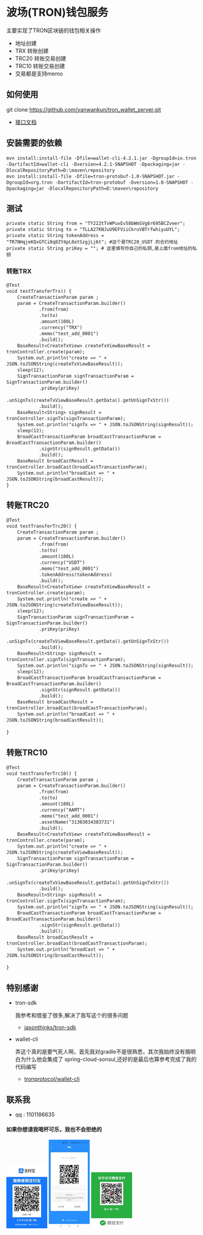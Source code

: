 # 波场(TRON)钱包服务
主要实现了TRON区块链的钱包相关操作

* 地址创建
* TRX 转账创建
* TRC20 转账交易创建
* TRC10 转账交易创建
* 交易都是支持memo

## 如何使用
git clone https://github.com/yanwankun/tron_wallet_server.git
* [接口文档](https://github.com/yanwankun/tron_wallet_server/blob/master/USE.md)

## 安装需要的依赖
```text
mvn install:install-file -Dfile=wallet-cli-4.2.1.jar -DgroupId=io.tron -DartifactId=wallet-cli -Dversion=4.2.1-SNAPSHOT -Dpackaging=jar -DlocalRepositoryPath=D:\maven\repository
mvn install:install-file -Dfile=tron-protobuf-1.0-SNAPSHOT.jar -DgroupId=org.tron -DartifactId=tron-protobuf -Dversion=1.0-SNAPSHOT -Dpackaging=jar -DlocalRepositoryPath=D:\maven\repository
```

## 测试
```text
private static String from = "TY222tTvWPuxEv58bWmSVg6r695BCZveer";
private static String to = "TLLA27KNJuU9EFViiCkruVBTrfwhiyuUYL";
private static String tokenAddress = "TR7NHqjeKQxGTCi8q8ZY4pL8otSzgjLj6t"; #这个是TRC20_USDT 的合约地址
private static String priKey = ""; # 这里填写你自己的私钥,是上面from地址的私钥
```

### 转账TRX
```
@Test
void testTransferTrx() {
    CreateTransactionParam param ;
    param = CreateTransactionParam.builder()
            .from(from)
            .to(to)
            .amount(100L)
            .currency("TRX")
            .memo("test_add_0001")
            .build();
    BaseResult<CreateTxView> createTxViewBaseResult = tronController.create(param);
    System.out.println("create => " + JSON.toJSONString(createTxViewBaseResult));
    sleep(12);
    SignTransactionParam signTransactionParam = SignTransactionParam.builder()
            .priKey(priKey)
            .unSignTx(createTxViewBaseResult.getData().getUnSignTxStr())
            .build();
    BaseResult<String> signResult = tronController.signTx(signTransactionParam);
    System.out.println("signTx => " + JSON.toJSONString(signResult));
    sleep(12);
    BroadCastTransactionParam broadCastTransactionParam = BroadCastTransactionParam.builder()
            .signStr(signResult.getData())
            .build();
    BaseResult broadCastResult = tronController.broadCast(broadCastTransactionParam);
    System.out.println("broadCast => " + JSON.toJSONString(broadCastResult));
}
```
## 转账TRC20
```text
@Test
void testTransferTrc20() {
    CreateTransactionParam param ;
    param = CreateTransactionParam.builder()
            .from(from)
            .to(to)
            .amount(100L)
            .currency("USDT")
            .memo("test_add_0001")
            .tokenAddress(tokenAddress)
            .build();
    BaseResult<CreateTxView> createTxViewBaseResult = tronController.create(param);
    System.out.println("create => " + JSON.toJSONString(createTxViewBaseResult));
    sleep(12);
    SignTransactionParam signTransactionParam = SignTransactionParam.builder()
            .priKey(priKey)
            .unSignTx(createTxViewBaseResult.getData().getUnSignTxStr())
            .build();
    BaseResult<String> signResult = tronController.signTx(signTransactionParam);
    System.out.println("signTx => " + JSON.toJSONString(signResult));
    sleep(12);
    BroadCastTransactionParam broadCastTransactionParam = BroadCastTransactionParam.builder()
            .signStr(signResult.getData())
            .build();
    BaseResult broadCastResult = tronController.broadCast(broadCastTransactionParam);
    System.out.println("broadCast => " + JSON.toJSONString(broadCastResult));

}
```

## 转账TRC10
```text
@Test
void testTransferTrc10() {
    CreateTransactionParam param ;
    param = CreateTransactionParam.builder()
            .from(from)
            .to(to)
            .amount(100L)
            .currency("AAMT")
            .memo("test_add_0001")
            .assetName("31303034303731")
            .build();
    BaseResult<CreateTxView> createTxViewBaseResult = tronController.create(param);
    System.out.println("create => " + JSON.toJSONString(createTxViewBaseResult));
    SignTransactionParam signTransactionParam = SignTransactionParam.builder()
            .priKey(priKey)
            .unSignTx(createTxViewBaseResult.getData().getUnSignTxStr())
            .build();
    BaseResult<String> signResult = tronController.signTx(signTransactionParam);
    System.out.println("signTx => " + JSON.toJSONString(signResult));
    BroadCastTransactionParam broadCastTransactionParam = BroadCastTransactionParam.builder()
            .signStr(signResult.getData())
            .build();
    BaseResult broadCastResult = tronController.broadCast(broadCastTransactionParam);
    System.out.println("broadCast => " + JSON.toJSONString(broadCastResult));

}
```

## 特别感谢
* tron-sdk

    我参考和借鉴了很多,解决了我写这个的很多问题
   * [jasonthinks/tron-sdk](https://github.com/jasonthinks/tron-sdk)
   
* wallet-cli

    弄这个真的是要气死人啊，首先我对gradle不是很熟悉，其次我始终没有搞明白为什么他会集成了 spring-cloud-sonsul,还好的是最后也算参考完成了我的代码编写
   * [tronprotocol/wallet-cli](https://github.com/tronprotocol/wallet-cli)
    
## 联系我
* qq : 1101186635

#### 如果你想请我喝杯可乐，我也不会拒绝的
![支付宝收款码](./static/ali_pay.jpg)
![TRON收款码](./static/tron_pay.jpg)
![微信收款码](./static/wechat_pay.jpg)




